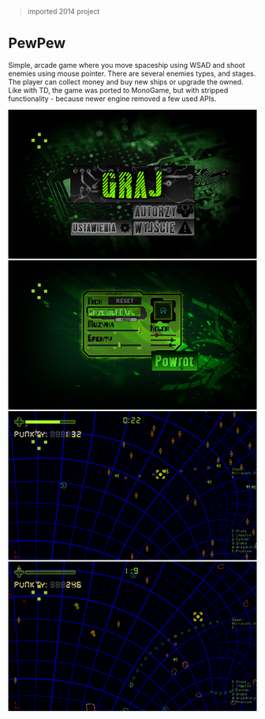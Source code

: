 > imported 2014 project

# PewPew
Simple, arcade game where you move spaceship using WSAD and shoot enemies using mouse pointer. There are several enemies types, and stages. The player can collect money and buy new ships or upgrade the owned. Like with TD, the game was ported to MonoGame, but with stripped functionality - because newer engine removed a few used APIs.

![menu](docs/ss1.png)
![settings](docs/ss2.png)
![gameplay](docs/ss3.png)
![gameplay](docs/ss4.png)
